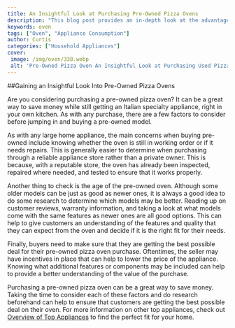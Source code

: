 ```yaml
---
title: An Insightful Look at Purchasing Pre-Owned Pizza Ovens
description: "This blog post provides an in-depth look at the advantages and disadvantages of buying pre-owned pizza ovens Learn if buying pre-owned is the right choice for you and your business"
keywords: oven
tags: ["Oven", "Appliance Consumption"]
author: Curtis
categories: ["Household Appliances"]
cover: 
 image: /img/oven/338.webp
 alt: 'Pre-Owned Pizza Oven An Insightful Look at Purchasing Used Pizza Ovens'
---
```

##Gaining an Insightful Look Into Pre-Owned Pizza Ovens

Are you considering purchasing a pre-owned pizza oven? It can be a great way to save money while still getting an Italian specialty appliance, right in your own kitchen. As with any purchase, there are a few factors to consider before jumping in and buying a pre-owned model. 

As with any large home appliance, the main concerns when buying pre-owned include knowing whether the oven is still in working order or if it needs repairs. This is generally easier to determine when purchasing through a reliable appliance store rather than a private owner. This is because, with a reputable store, the oven has already been inspected, repaired where needed, and tested to ensure that it works properly. 

Another thing to check is the age of the pre-owned oven. Although some older models can be just as good as newer ones, it is always a good idea to do some research to determine which models may be better. Reading up on customer reviews, warranty information, and taking a look at what models come with the same features as newer ones are all good options. This can help to give customers an understanding of the features and quality that they can expect from the oven and decide if it is the right fit for their needs.

Finally, buyers need to make sure that they are getting the best possible deal for their pre-owned pizza oven purchase. Oftentimes, the seller may have incentives in place that can help to lower the price of the appliance. Knowing what additional features or components may be included can help to provide a better understanding of the value of the purchase.

Purchasing a pre-owned pizza oven can be a great way to save money. Taking the time to consider each of these factors and do research beforehand can help to ensure that customers are getting the best possible deal on their oven. For more information on other top appliances, check out [Overview of Top Appliances](./pages/appliance-overview) to find the perfect fit for your home.
